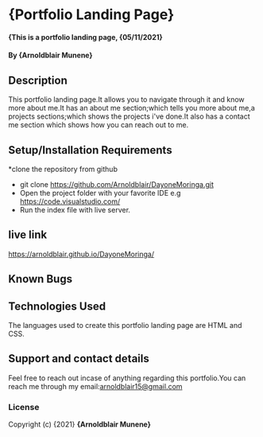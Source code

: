 # {Portfolio Landing Page}
#### {This is a portfolio landing page, {05/11/2021}
#### By **{Arnoldblair Munene}**
## Description
This portfolio landing page.It allows you to navigate through it and know more about me.It has an about me section;which tells you more about me,a projects sections;which shows the projects i've done.It also has a contact me section which shows how you can reach out to me. 
## Setup/Installation Requirements
*clone the repository from github
* git clone https://github.com/Arnoldblair/DayoneMoringa.git
* Open the project folder with your favorite IDE e.g https://code.visualstudio.com/
* Run the index file with live server.
 
## live link

https://arnoldblair.github.io/DayoneMoringa/

## Known Bugs

## Technologies Used
The languages used to create this portfolio landing page are HTML and CSS.

## Support and contact details
Feel free to reach out incase of anything regarding this portfolio.You can reach me through my email:arnoldblair15@gmail.com
### License

Copyright (c) {2021} **{Arnoldblair Munene}**
